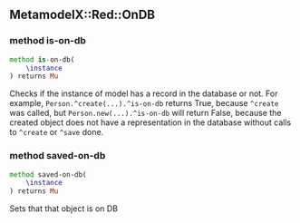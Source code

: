 MetamodelX::Red::OnDB
---------------------

### method is-on-db

```raku
method is-on-db(
    \instance
) returns Mu
```

Checks if the instance of model has a record in the database or not. For example, `Person.^create(...).^is-on-db` returns True, because `^create` was called, but `Person.new(...).^is-on-db` will return False, because the created object does not have a representation in the database without calls to `^create` or `^save` done.

### method saved-on-db

```raku
method saved-on-db(
    \instance
) returns Mu
```

Sets that that object is on DB

